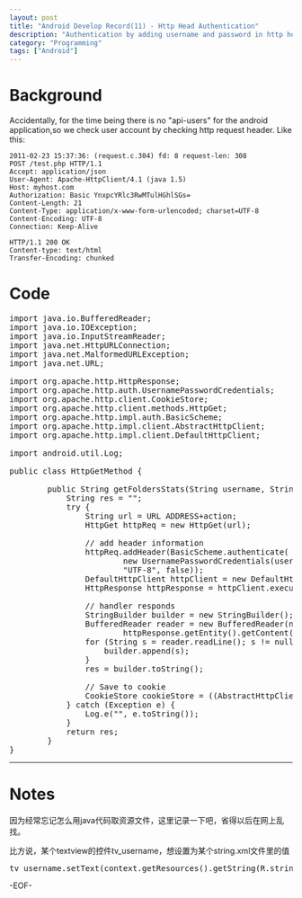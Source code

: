 ```yaml
---
layout: post
title: "Android Develop Record(11) - Http Head Authentication"
description: "Authentication by adding username and password in http header"
category: "Programming"
tags: ["Android"]
---
```


# Background

Accidentally, for the time being there is no "api-users" for the android application,so we check user account by checking http request header. Like this:

	2011-02-23 15:37:36: (request.c.304) fd: 8 request-len: 308
	POST /test.php HTTP/1.1
	Accept: application/json
	User-Agent: Apache-HttpClient/4.1 (java 1.5)
	Host: myhost.com
	Authorization: Basic YnxpcYRlc3RwMTulHGhlSGs=
	Content-Length: 21
	Content-Type: application/x-www-form-urlencoded; charset=UTF-8
	Content-Encoding: UTF-8
	Connection: Keep-Alive

	HTTP/1.1 200 OK
	Content-type: text/html
	Transfer-Encoding: chunked

# Code

<pre class="prettyprint linenums">
import java.io.BufferedReader;
import java.io.IOException;
import java.io.InputStreamReader;
import java.net.HttpURLConnection;
import java.net.MalformedURLException;
import java.net.URL;

import org.apache.http.HttpResponse;
import org.apache.http.auth.UsernamePasswordCredentials;
import org.apache.http.client.CookieStore;
import org.apache.http.client.methods.HttpGet;
import org.apache.http.impl.auth.BasicScheme;
import org.apache.http.impl.client.AbstractHttpClient;
import org.apache.http.impl.client.DefaultHttpClient;

import android.util.Log;

public class HttpGetMethod {

		public String getFoldersStats(String username, String password, String action) {
			String res = "";
			try {
				String url = URL ADDRESS+action;
				HttpGet httpReq = new HttpGet(url);
				
				// add header information
				httpReq.addHeader(BasicScheme.authenticate(
						new UsernamePasswordCredentials(username, password),
						"UTF-8", false));
				DefaultHttpClient httpClient = new DefaultHttpClient();
				HttpResponse httpResponse = httpClient.execute(httpReq);
				
				// handler responds
				StringBuilder builder = new StringBuilder();
				BufferedReader reader = new BufferedReader(new InputStreamReader(
						httpResponse.getEntity().getContent()));
				for (String s = reader.readLine(); s != null; s = reader.readLine()) {
					builder.append(s);
				}
				res = builder.toString();

				// Save to cookie
				CookieStore cookieStore = ((AbstractHttpClient) httpClient).getCookieStore();
			} catch (Exception e) {
				Log.e("", e.toString());
			}
			return res;
		}
}
</pre>

* * * 

# Notes

因为经常忘记怎么用java代码取资源文件，这里记录一下吧，省得以后在网上乱找。

比方说，某个textview的控件tv_username，想设置为某个string.xml文件里的值

<pre class="prettyprint linenums">
tv_username.setText(context.getResources().getString(R.string.username);
</pre>

-EOF-
